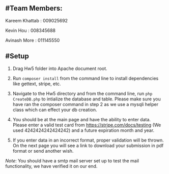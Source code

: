 #Team Members:
---

Kareem Khattab : 009025692

Kevin Hou : 008345688

Avinash More : 011145550

#Setup 
---

1. Drag Hw5 folder into Apache document root. 

2. Run `composer install` from the command line to install dependencies like gettext, stripe, etc. 

3. Navigate to the Hw5 directory and from the command line, run `php CreateDB.php` to intialize the database and table. Please make sure you have ran the composer command in step 2 as we use a mysqli helper class which can effect your db creation. 

4. You should be at the main page and have the ability to enter data. Please enter a valid test card from https://stripe.com/docs/testing (We used 4242424242424242) and a future expiration month and year. 

5. If you enter data in an incorrect format, proper validation will be thrown. On the next page you will see a link to download your submission in pdf format or send another wish. 

*Note*: You should have a smtp mail server set up to test the mail functionality, we have verified it on our end. 
